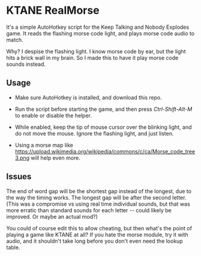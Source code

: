 ﻿
# KTANE RealMorse

It's a simple AutoHotkey script for the Keep Talking and Nobody Explodes game.  It reads the flashing morse code light, and plays morse code audio to match.

Why? I despise the flashing light. I know morse code by ear, but the light hits a brick wall in my brain. So I made this to have it play morse code sounds instead.

## Usage

* Make sure AutoHotkey is installed, and download this repo.

* Run the script before starting the game, and then press *Ctrl-Shift-Alt-M* to enable or disable the helper.

* While enabled, keep the tip of mouse cursor over the blinking light, and do not move the mouse.  Ignore the flashing light, and just listen.  

* Using a morse map like https://upload.wikimedia.org/wikipedia/commons/c/ca/Morse_code_tree3.png will help even more.

## Issues

The end of word gap will be the shortest gap instead of the longest, due to the way the timing works. The longest gap will be after the second letter. (This was a compromise vs using real time individual sounds, but that was more erratic than standard sounds for each letter -- could likely be improved.  Or maybe an actual mod?)

You could of course edit this to allow cheating, but then what's the point of playing a game like KTANE at all?  If you hate the morse module, try it with audio, and it shouldn't take long before you don't even need the lookup table.